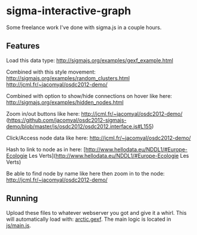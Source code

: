 sigma-interactive-graph
=======================

Some freelance work I've done with sigma.js in a couple hours.

Features
--------

Load this data type:
http://sigmajs.org/examples/gexf_example.html

Combined with this style movement:
http://sigmajs.org/examples/random_clusters.html
http://jcml.fr/~jacomyal/osdc2012-demo/

Combined with option to show/hide connections on hover like here:
http://sigmajs.org/examples/hidden_nodes.html

Zoom in/out buttons like here:
http://jcml.fr/~jacomyal/osdc2012-demo/
(https://github.com/jacomyal/osdc2012-sigmajs-demo/blob/master/js/osdc2012/osdc2012.interface.js#L155)

Click/Access node data like here:
http://jcml.fr/~jacomyal/osdc2012-demo/

Hash to link to node as in here:
[http://www.hellodata.eu/NDDL1/#Europe-Ecologie Les Verts](http://www.hellodata.eu/NDDL1/#Europe-Ecologie Les Verts)

Be able to find node by name like here then zoom in to the node:
http://jcml.fr/~jacomyal/osdc2012-demo/

Running
-------

Upload these files to whatever webserver you got and give it a whirl. This will automatically load with: [arctic.gexf](arctic.gexf). The main logic is located in [js/main.js](js/main.js).
